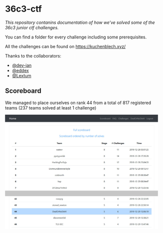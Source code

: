 # 36c3-ctf

*This repository contanins documentation of how we've solved some of the 36c3 junior ctf challenges.*

You can find a folder for every challenge including some prerequisites.

All the challenges can be found on https://kuchenblech.xyz/

Thanks to the collaborators:

 - [@dev-jan](https://github.com/dev-jan)
 - [@eddex](https://github.com/eddex)
 - [@Lextum](https://github.com/Lextum)


## Scoreboard

We managed to place ourselves on rank 44 from a total of 817 registered teams (237 teams solved at least 1 challenge)

![scoreboard.jpg](scoreboard.jpg)